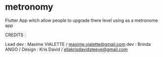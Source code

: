 # metronomy
Flutter App witch allow people to upgrade there level using as a metronome app

CREDITS : 

Lead dev : Maxime VIALETTE / maxime.vialette@gmail.com
dev : Brinda ANGO / 
Design : Kris David / ellakrisdavidsteeve@gmail.com
